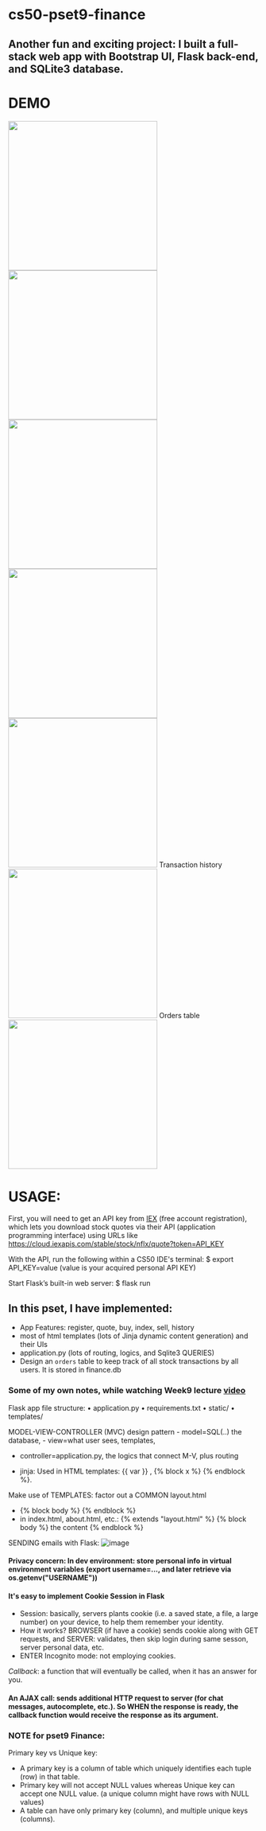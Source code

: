 # cs50-pset9-finance

## Another fun and exciting project: I built a full-stack web app with Bootstrap UI, Flask back-end, and SQLite3 database.

# DEMO
<img src='https://user-images.githubusercontent.com/58123635/121849668-9eca3480-ccb9-11eb-9b1a-4f1040cd3b6e.png' height='300px' />
<img src='https://user-images.githubusercontent.com/58123635/121849797-cfaa6980-ccb9-11eb-806c-073d6730ea0c.png' height='300px' />
<img src='https://user-images.githubusercontent.com/58123635/121849824-d9cc6800-ccb9-11eb-87e2-afe2aa7243bd.png' height='300px' />
<img src='https://user-images.githubusercontent.com/58123635/121849696-abe72380-ccb9-11eb-8bd1-656effeab191.png' height='300px' />
<img src='https://user-images.githubusercontent.com/58123635/121849719-b7d2e580-ccb9-11eb-8f11-3d8a4d92ba29.png' height='300px' />
Transaction history
<img src='https://user-images.githubusercontent.com/58123635/121849877-e9e44780-ccb9-11eb-85b2-4548e91d2db1.png' height='300px' />
Orders table
<img src='https://user-images.githubusercontent.com/58123635/121850000-1dbf6d00-ccba-11eb-8830-fc6054a27919.png' height='300px' />


# USAGE:

First, you will need to get an API key from [IEX](iexcloud.io/cloud-login#/register/) (free account registration), which lets you download stock quotes via their API (application programming interface) using URLs like https://cloud.iexapis.com/stable/stock/nflx/quote?token=API_KEY

With the API, run the following within a CS50 IDE's terminal: $ export API_KEY=value (value is your acquired personal API KEY)

Start Flask’s built-in web server:
$ flask run

## In this pset, I have implemented:
- App Features: register, quote, buy, index, sell, history
- most of html templates (lots of Jinja dynamic content generation) and their UIs
- application.py (lots of routing, logics, and Sqlite3 QUERIES)
- Design an `orders` table to keep track of all stock transactions by all users. It is stored in finance.db

### Some of my own notes, while watching Week9 lecture [video](https://cs50.harvard.edu/x/2021/weeks/9/)

Flask app file structure:
	• application.py
	• requirements.txt
	• static/
	• templates/

MODEL-VIEW-CONTROLLER (MVC)  design pattern
	- model=SQL(..) the database, 
	- view=what user sees, templates,
  - controller=application.py, the logics that connect M-V, plus routing

- jinja: Used in HTML templates: {{ var }} , {% block x %} {% endblock %}.


Make use of TEMPLATES: factor out a COMMON layout.html
- {% block body %} {% endblock %}
- in index.html, about.html, etc.: {% extends "layout.html" %} {% block body %} the content {% endblock %}

SENDING emails with Flask:
 ![image](https://user-images.githubusercontent.com/58123635/121848227-bdc7c700-ccb7-11eb-8e8e-9a6f35a22a7e.png)

#### Privacy concern: In dev environment: store personal info in virtual environment variables (export username=..., and later retrieve via os.getenv("USERNAME"))

#### It's easy to implement Cookie Session in Flask
- Session: basically, servers plants cookie (i.e. a saved state, a file, a large number) on your device, to help them remember your identity.
- How it works? BROWSER (if have a cookie) sends cookie along with GET requests, and SERVER: validates, then skip login during same sesson, server personal data, etc.
- ENTER Incognito mode: not employing cookies.

*Callback*: a function that will eventually be called, when it has an answer for you.

#### An AJAX call: sends additional HTTP request to server (for chat messages, autocomplete, etc.). So WHEN the response is ready, the callback function would receive the response as its argument.

### NOTE for pset9 Finance:
Primary key vs Unique key:
- A primary key is a column of table which uniquely identifies each tuple (row) in that table. 
- Primary key will not accept NULL values whereas Unique key can accept one NULL value. (a unique column might have rows with NULL values)
- A table can have only primary key (column), and multiple unique keys (columns).
